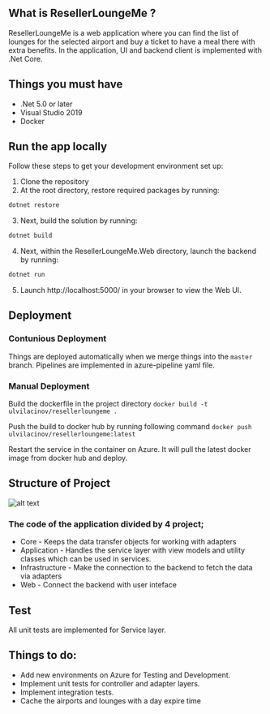 ## What is ResellerLoungeMe ? 
ResellerLoungeMe is a web application where you can find the list of lounges for the selected airport and buy a ticket to have a meal there with extra benefits.
In the application, UI and backend client is implemented with .Net Core.

## Things you must have
- .Net 5.0 or later
- Visual Studio 2019
- Docker

## Run the app locally

Follow these steps to get your development environment set up:
1. Clone the repository
2. At the root directory, restore required packages by running:
```csharp
dotnet restore
```
3. Next, build the solution by running:
```csharp
dotnet build
```
4. Next, within the ResellerLoungeMe.Web directory, launch the backend by running:
```csharp
dotnet run
```
5. Launch http://localhost:5000/ in your browser to view the Web UI.


## Deployment

### Contunious Deployment

Things are deployed automatically when we merge things into the `master` branch. Pipelines are implemented in azure-pipeline yaml file.

### Manual Deployment
Build the dockerfile in the project directory
```docker build -t ulvilacinov/resellerloungeme .```

Push the build to docker hub by running following command 
```docker push ulvilacinov/resellerloungeme:latest```

Restart the service in the container on Azure. It will pull the latest docker image from docker hub and deploy.

## Structure of Project

![alt text](/backendStructure.jpeg?raw=true "Backend Structure")

### The code of the application divided by 4 project;

* Core - Keeps the data transfer objects for working with adapters
* Application - Handles the service layer with view models and utility classes which can be used in services. 
* Infrastructure -  Make the connection to the backend to fetch the data via adapters
* Web - Connect the backend with user inteface

## Test

All unit tests are implemented for Service layer. 

## Things to do:

- Add new environments on Azure for Testing and Development.
- Implement unit tests for controller and adapter layers.
- Implement integration tests.
- Cache the airports and lounges with a day expire time

























